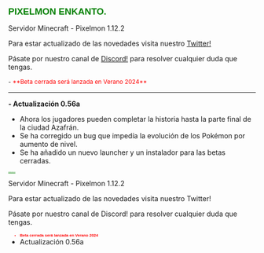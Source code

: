 <span style="font-size:14pt; color:green; font-family:Arial;"><strong>PIXELMON ENKANTO.</strong></span>

Servidor Minecraft - Pixelmon 1.12.2

Para estar actualizado de las novedades visita nuestro [Twitter!](https://twitter.com/PixelmonenKanto)

Pásate por nuestro canal de [Discord!](https://discord.gg/WvbrjUweCA) para resolver cualquier duda que tengas.

<span style="font-size:9pt;">
- <span style="color:red;">**Beta cerrada será lanzada en Verano 2024**</span>
</span>

---

**- Actualización 0.56a**

- Ahora los jugadores pueden completar la historia hasta la parte final de la ciudad Azafrán.
- Se ha corregido un bug que impedía la evolución de los Pokémon por aumento de nivel.
- Se ha añadido un nuevo launcher y un instalador para las betas cerradas.

<!DOCTYPE html>
<html lang="es">
<head>
    <meta charset="UTF-8">
    <meta name="viewport" content="width=device-width, initial-scale=1.0">
    <title>PIXELMON ENKANTO</title>
    <style>
        h1 {
            font-size: 1.4;
            font-family: Arial;
            font-weight: bold;
            color: green;
            text-decoration: underline;
        }
        .update {
            font-size: 8px;
            font-family: Arial;
            color: red;
        }
    </style>
</head>
<body>
    <h1>PIXELMON ENKANTO</h1>
    <p>Servidor Minecraft - Pixelmon 1.12.2</p>
    <p>Para estar actualizado de las novedades visita nuestro Twitter!</p>
    <p>Pásate por nuestro canal de Discord! para resolver cualquier duda que tengas.</p>
    <ul>
        <li class="update"><strong>Beta cerrada será lanzada en Verano 2024</strong></li>
        <li>Actualización 0.56a</li>
    </ul>
</body>
</html>
